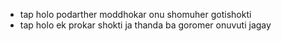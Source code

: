 - tap holo podarther moddhokar onu shomuher gotishokti
- tap holo ek prokar shokti ja thanda ba goromer onuvuti jagay